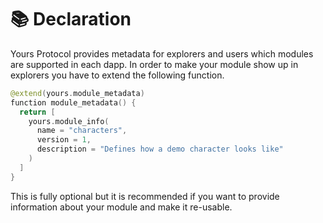 # 📚 Declaration

Yours Protocol provides metadata for explorers and users which modules are supported in each dapp. In order to make your module show up in explorers you have to extend the following function.

```kotlin
@extend(yours.module_metadata)
function module_metadata() {
  return [
    yours.module_info(
      name = "characters",
      version = 1,
      description = "Defines how a demo character looks like"
    )
  ]
}
```

This is fully optional but it is recommended if you want to provide information about your module and make it re-usable.
